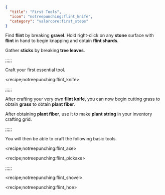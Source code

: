 ```json
{
  "title": "First Tools",
  "icon": "notreepunching:flint_knife", 
  "category": "valorcore:first_steps"
}
```

Find **flint** by breaking **gravel**. Hold right-click on any **stone** surface with **flint** in hand to begin knapping and obtain **flint shards**.

Gather **sticks** by breaking **tree leaves**.

;;;;;

Craft your first essential tool.

<recipe;notreepunching:flint_knife>

;;;;;

After crafting your very own **flint knife**, you can now begin cutting grass to obtain **grass** to obtain **plant fiber**.

After obtaining **plant fiber**, use it to make **plant string** in your inventory crafting grid.

;;;;;

You will then be able to craft the following basic tools.

<recipe;notreepunching:flint_axe>

<recipe;notreepunching:flint_pickaxe>

;;;;;

<recipe;notreepunching:flint_shovel>

<recipe;notreepunching:flint_hoe>
